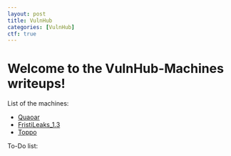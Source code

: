 ```yaml
---
layout: post
title: VulnHub
categories: [VulnHub]
ctf: true
---
```



# Welcome to the VulnHub-Machines writeups!


List of the machines:
* [Quaoar](https://github.com/zomry1/VulnHub-Machines/wiki/Write-Up-Quaoar-CTF)
* [FristiLeaks_1.3](https://github.com/zomry1/VulnHub-Machines/wiki/Write-Up-FristiLeaks-1.3-CTF)
* [Toppo](https://github.com/zomry1/VulnHub-Machines/wiki/Write-Up-Toppo-CTF)

To-Do list:

